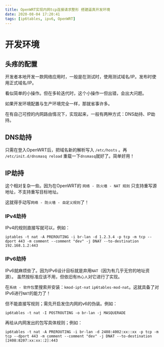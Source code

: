 ```yaml
---
title: OpenWRT实现内网tcp连接请求整形 搭建逼真开发环境
date: 2020-08-04 17:20:41
tags: [ip6tables, ipv6, OpenWRT]
---
```


# 开发环境
## 头疼的配置
开发者本地开发一款网络应用时，一般是在测试时，使用测试域名/IP。发布时使用正式域名/IP。

看似简单的小操作。但在多轮迭代时，这个小操作一但出错，会出大问题。

如果开发环境配置与生产环境完全一样，那就省事许多。

在有自己可控的内网路由情况下，实现起来，一般有两种方式：DNS劫持、IP劫持。

## DNS劫持
只需在登入OpenWRT后，把域名新的解析写入 `/etc/hosts` 。再 `/etc/init.d/dnsmasq reload` 重载一下`dnsmasq`就好了。简单好用！

## IP劫持
这个相对复杂一些。因为在OpenWRT的 `网络 - 防火墙 - NAT 规则` 只支持重写源地址，不支持重写目标地址。

这就得手动写`网络 - 防火墙 - 自定义规则`了！
### IPv4劫持
IPv4的规则直接写就可以，例如：
```shell script
iptables -t nat -A PREROUTING -i br-lan -d 1.2.3.4 -p tcp -m tcp --dport 443 -m comment --comment "dev" -j DNAT --to-destination 192.168.1.2:443
```

### IPv6劫持
IPv6就麻烦些了。因为IPv6设计目标就是弃用`NAT`（因为有几乎无穷的地址资源）。
虽然按标准应该不用，但依旧有`热心人`对它进行了实现。

在`系统 - 软件包`里搜索并安装：`kmod-ipt-nat` `ip6tables-mod-nat`。这就具备了对IPv6进行`NAT`的能力了！

但不能直接写规则；需先开启发住内网的v6的伪装。例如：
```shell script
ip6tables -t nat -I POSTROUTING -o br-lan -j MASQUERADE
```
再给从内网发出的包写具体规则；例如：
```shell script
ip6tables -t nat -A PREROUTING -i br-lan -d 2408:4002:xx::xx -p tcp -m tcp --dport 443 -m comment --comment "dev" -j DNAT --to-destination [2408:8207:xx:xx::2]:443
```
